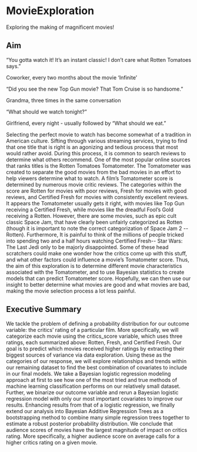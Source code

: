# MovieExploration
Exploring the making of magnificent movies!

## Aim

“You gotta watch it! It’s an instant classic! I don’t care what Rotten Tomatoes says.”
 
 Coworker, every two months about the movie ‘Infinite’
 
“Did you see the new Top Gun movie? That Tom Cruise is so handsome.”
 
 Grandma, three times in the same conversation
 
“What should we watch tonight?”

Girlfriend, every night - usually followed by “What should we eat.”
 
Selecting the perfect movie to watch has become somewhat of a tradition in American culture.
Sifting through various streaming services, trying to find that one title that is right is an agonizing
and tedious process that most would rather avoid. During this process, it is common to search
reviews to determine what others recommend. One of the most popular online sources that
ranks titles is the Rotten Tomatoes Tomatometer. The Tomatometer was created to separate
the good movies from the bad movies in an effort to help viewers determine what to watch. A
film’s Tomatometer score is determined by numerous movie critic reviews. The categories
within the score are Rotten for movies with poor reviews, Fresh for movies with good reviews,
and Certified Fresh for movies with consistently excellent reviews. It appears the Tomatometer
usually gets it right, with movies like Top Gun receiving a Certified Fresh, while movies like the
dreadful Fool’s Gold receiving a Rotten. However, there are some movies, such as epic cult
classic Space Jam, that have clearly been unfairly categorized as Rotten (though it is important
to note the correct categorization of Space Jam 2 -- Rotten). Furthermore, It is painful to think of
the millions of people tricked into spending two and a half hours watching Certified Fresh-- Star
Wars: The Last Jedi only to be majorly disappointed. Some of these head scratchers could
make one wonder how the critics come up with this stuff, and what other factors could influence
a movie’s Tomatometer score. Thus, the aim of this exploration is to determine different movie
characteristics associated with the Tomatometer, and to use Bayesian statistics to create
models that can predict Tomatometer score. Hopefully, we can then use our insight to better
determine what movies are good and what movies are bad, making the movie selection process
a lot less painful.

## Executive Summary
We tackle the problem of defining a probability distribution for our outcome variable: the critics’
rating of a particular film. More specifically, we will categorize each movie using the critics_score
variable, which uses three ratings, each summarized above: Rotten, Fresh, and Certified Fresh.
Our goal is to predict which movies received higher ratings by extracting their biggest sources of
variance via data exploration. Using these as the categories of our response, we will explore
relationships and trends within our remaining dataset to find the best combination of covariates
to include in our final models. We take a Bayesian logistic regression modeling approach at first
to see how one of the most tried and true methods of machine learning classification performs
on our relatively small dataset. Further, we binarize our outcome variable and rerun a Bayesian
logistic regression model with only our most important covariates to improve our results.
Enhancing results from that of a logistic regression, we finally extend our analysis into Bayesian
Additive Regression Trees as a bootstrapping method to combine many simple regression trees
together to estimate a robust posterior probability distribution. We conclude that audience
scores of movies have the largest magnitude of impact on critics rating. More specifically, a
higher audience score on average calls for a higher critics rating on a given movie.

